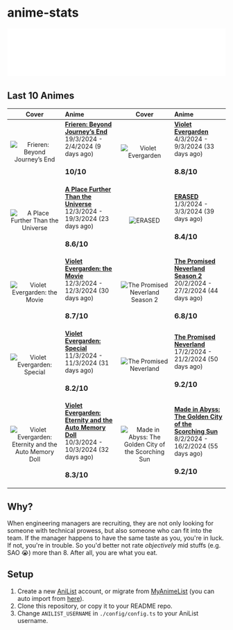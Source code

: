 # anime-stats

<img src="./src/generated/calendar.svg" />

<h2>Last 10 Animes</h2>

|                                                                                              Cover                                                                                               | Anime                                                                                                                                                                                     |                                                                                              Cover                                                                                              | Anime                                                                                                                                                                                   |
| :----------------------------------------------------------------------------------------------------------------------------------------------------------------------------------------------: | :---------------------------------------------------------------------------------------------------------------------------------------------------------------------------------------- | :---------------------------------------------------------------------------------------------------------------------------------------------------------------------------------------------: | :-------------------------------------------------------------------------------------------------------------------------------------------------------------------------------------- |
|            <img src="https://s4.anilist.co/file/anilistcdn/media/anime/cover/medium/bx154587-gHSraOSa0nBG.jpg" alt="Frieren: Beyond Journey’s End" style="width:70px;height:auto" />             | <a href="https://anilist.co/anime/154587" target="_blank"><b>Frieren: Beyond Journey’s End</b></a> <br/> 19/3/2024 - 2/4/2024 (9 days ago) <br/> <h3>10/10</h3>                           |                  <img src="https://s4.anilist.co/file/anilistcdn/media/anime/cover/medium/nx21827-10F6m50H4GJK.png" alt="Violet Evergarden" style="width:70px;height:auto" />                   | <a href="https://anilist.co/anime/21827" target="_blank"><b>Violet Evergarden</b></a> <br/> 4/3/2024 - 9/3/2024 (33 days ago) <br/> <h3>8.8/10</h3>                                     |
|           <img src="https://s4.anilist.co/file/anilistcdn/media/anime/cover/medium/bx99426-5jWTUs719lQN.png" alt="A Place Further Than the Universe" style="width:70px;height:auto" />           | <a href="https://anilist.co/anime/99426" target="_blank"><b>A Place Further Than the Universe</b></a> <br/> 12/3/2024 - 19/3/2024 (23 days ago) <br/> <h3>8.6/10</h3>                     |                        <img src="https://s4.anilist.co/file/anilistcdn/media/anime/cover/medium/bx21234-bCvWk2f58LCv.jpg" alt="ERASED" style="width:70px;height:auto" />                        | <a href="https://anilist.co/anime/21234" target="_blank"><b>ERASED</b></a> <br/> 1/3/2024 - 3/3/2024 (39 days ago) <br/> <h3>8.4/10</h3>                                                |
|             <img src="https://s4.anilist.co/file/anilistcdn/media/anime/cover/medium/bx103047-odblDHHEdehK.jpg" alt="Violet Evergarden: the Movie" style="width:70px;height:auto" />             | <a href="https://anilist.co/anime/103047" target="_blank"><b>Violet Evergarden: the Movie</b></a> <br/> 12/3/2024 - 12/3/2024 (30 days ago) <br/> <h3>8.7/10</h3>                         |           <img src="https://s4.anilist.co/file/anilistcdn/media/anime/cover/medium/bx108725-ZKivuyr4Jtc9.jpg" alt="The Promised Neverland Season 2" style="width:70px;height:auto" />           | <a href="https://anilist.co/anime/108725" target="_blank"><b>The Promised Neverland Season 2</b></a> <br/> 20/2/2024 - 27/2/2024 (44 days ago) <br/> <h3>6.8/10</h3>                    |
|              <img src="https://s4.anilist.co/file/anilistcdn/media/anime/cover/medium/bx101432-NQSedsCDQ6dP.png" alt="Violet Evergarden: Special" style="width:70px;height:auto" />              | <a href="https://anilist.co/anime/101432" target="_blank"><b>Violet Evergarden: Special</b></a> <br/> 11/3/2024 - 11/3/2024 (31 days ago) <br/> <h3>8.2/10</h3>                           |               <img src="https://s4.anilist.co/file/anilistcdn/media/anime/cover/medium/bx101759-G9I2ymYrFS8o.jpg" alt="The Promised Neverland" style="width:70px;height:auto" />                | <a href="https://anilist.co/anime/101759" target="_blank"><b>The Promised Neverland</b></a> <br/> 17/2/2024 - 21/2/2024 (50 days ago) <br/> <h3>9.2/10</h3>                             |
| <img src="https://s4.anilist.co/file/anilistcdn/media/anime/cover/medium/bx109190-e8mv1qdmpjLW.jpg" alt="Violet Evergarden: Eternity and the Auto Memory Doll" style="width:70px;height:auto" /> | <a href="https://anilist.co/anime/109190" target="_blank"><b>Violet Evergarden: Eternity and the Auto Memory Doll</b></a> <br/> 10/3/2024 - 10/3/2024 (32 days ago) <br/> <h3>8.3/10</h3> | <img src="https://s4.anilist.co/file/anilistcdn/media/anime/cover/medium/bx114745-APZN90WhNMAD.jpg" alt="Made in Abyss: The Golden City of the Scorching Sun" style="width:70px;height:auto" /> | <a href="https://anilist.co/anime/114745" target="_blank"><b>Made in Abyss: The Golden City of the Scorching Sun</b></a> <br/> 8/2/2024 - 16/2/2024 (55 days ago) <br/> <h3>9.2/10</h3> |

## Why?

When engineering managers are recruiting, they are not only looking for someone with technical prowess, but also
someone who can fit into the team. If the manager happens to have the same taste as you, you're in luck. If not, you're in trouble. So you'd better not rate _objectively_ mid stuffs (e.g. SAO 😭) more than 8. After all, you are what you eat.

## Setup

1. Create a new [AniList](https://anilist.co/) account, or migrate from [MyAnimeList](https://myanimelist.net/) (you can auto import from [here](https://anilist.co/settings/import)).
2. Clone this repository, or copy it to your README repo.
3. Change `ANILIST_USERNAME` in `./config/config.ts` to your AniList username.
